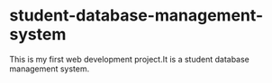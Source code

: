 # student-database-management-system
This is my first web development project.It is a student database management system.
